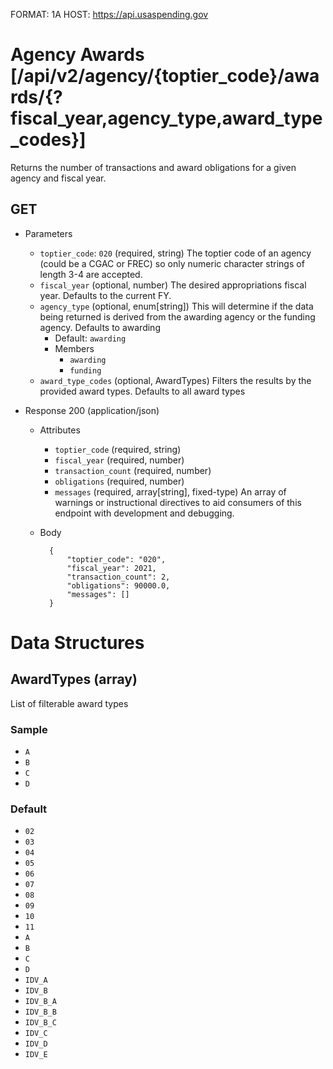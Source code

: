 FORMAT: 1A
HOST: https://api.usaspending.gov

# Agency Awards [/api/v2/agency/{toptier_code}/awards/{?fiscal_year,agency_type,award_type_codes}]

Returns the number of transactions and award obligations for a given agency and fiscal year.

## GET

+ Parameters
    + `toptier_code`: `020` (required, string)
        The toptier code of an agency (could be a CGAC or FREC) so only numeric character strings of length 3-4 are accepted.
    + `fiscal_year` (optional, number)
        The desired appropriations fiscal year. Defaults to the current FY.
    + `agency_type` (optional, enum[string])
        This will determine if the data being returned is derived from the awarding agency or the funding agency. Defaults to awarding
        + Default: `awarding`
        + Members
            + `awarding`
            + `funding`
    + `award_type_codes` (optional, AwardTypes)
        Filters the results by the provided award types. Defaults to all award types

+ Response 200 (application/json)
    + Attributes
        + `toptier_code` (required, string)
        + `fiscal_year` (required, number)
        + `transaction_count` (required, number)
        + `obligations` (required, number)
        + `messages` (required, array[string], fixed-type)
            An array of warnings or instructional directives to aid consumers of this endpoint with development and debugging.

    + Body

            {
                "toptier_code": "020",
                "fiscal_year": 2021,
                "transaction_count": 2,
                "obligations": 90000.0,
                "messages": []
            }

# Data Structures

## AwardTypes (array)
List of filterable award types

### Sample
- `A`
- `B`
- `C`
- `D`

### Default
- `02`
- `03`
- `04`
- `05`
- `06`
- `07`
- `08`
- `09`
- `10`
- `11`
- `A`
- `B`
- `C`
- `D`
- `IDV_A`
- `IDV_B`
- `IDV_B_A`
- `IDV_B_B`
- `IDV_B_C`
- `IDV_C`
- `IDV_D`
- `IDV_E`

